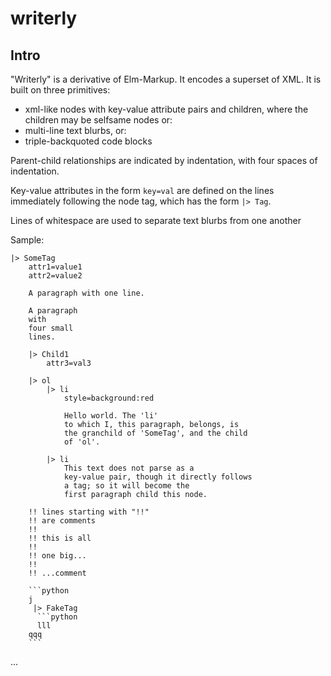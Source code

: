 # writerly

## Intro

"Writerly" is a derivative of Elm-Markup. It encodes a superset of XML. It is built on three primitives:

- xml-like nodes with key-value attribute pairs and children, where the children may be selfsame nodes or:
- multi-line text blurbs, or:
- triple-backquoted code blocks

Parent-child relationships are indicated by indentation, with four spaces of indentation.

Key-value attributes in the form `key=val` are defined on the lines immediately following the node tag, which has the form `|> Tag`.

Lines of whitespace are used to separate text blurbs from one another

Sample:

```
|> SomeTag
    attr1=value1
    attr2=value2

    A paragraph with one line.

    A paragraph
    with
    four small
    lines.

    |> Child1
        attr3=val3

    |> ol
        |> li
            style=background:red

            Hello world. The 'li'
            to which I, this paragraph, belongs, is
            the granchild of 'SomeTag', and the child
            of 'ol'.

        |> li
            This text does not parse as a
            key-value pair, though it directly follows
            a tag; so it will become the
            first paragraph child this node.

    !! lines starting with "!!"
    !! are comments
    !!
    !! this is all
    !!
    !! one big...
    !!
    !! ...comment

    ```python
    j
     |> FakeTag
      ```python
      lll
    qqq
    ```
```
...

